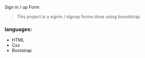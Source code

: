 Sign in / up Form

>This project is a signin / signup forms done using boootstrap

### languages:
- HTML
- Css
- Bootstrap
